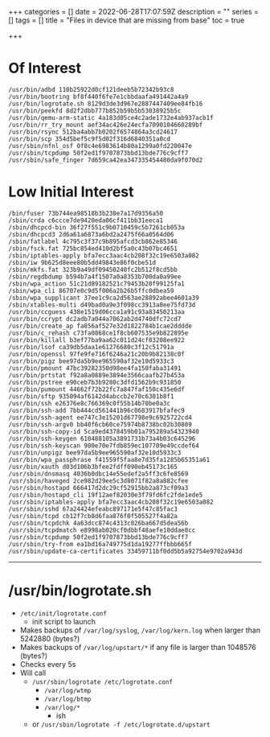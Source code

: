 +++
categories = []
date = 2022-06-28T17:07:59Z
description = ""
series = []
tags = []
title = "Files in device that are missing from base"
toc = true

+++
# Of Interest

    /usr/bin/adbd 110b25922d0cf121deeb5b72342b93c8
    /usr/bin/bootring bf8f440f6fe7e1cbbdaafa491442a4a9
    /usr/bin/logrotate.sh 8129d3de3d967e2887447409ee84fb16 
    /usr/bin/peekfd 8d2f2dbb777b852b59b5b53038925b5c
    /usr/bin/qemu-arm-static 4a183d05ce4c2ade1732e4ab937acb1f 
    /usr/bin/rr_try_mount aef34ac426e24ecfa7090104660289bf 
    /usr/bin/rsync 512ba4abb7b0202f6574864a3cd24617 
    /usr/bin/scp 354d5bef5c9f5d02f316d6840351a0cd 
    /usr/sbin/nfnl_osf 0f8c4e6983614b80a1299a0fd220047e 
    /usr/sbin/tcpdump 50f2ed1f9707873bbd13bde776c9cff7 
    /usr/sbin/safe_finger 7d659ca42ea347335454480da9f070d2 

# Low Initial Interest

    /bin/fuser 73b744ea98518b3b238e7a17d9356a50
    /sbin/crda c6ccce7de9420eda06cf411bb31eeca1 
    /sbin/dhcpcd-bin 36f27f551c9b0710459c5b7261cb053a
    /sbin/dhcpcd3 2d6a61a6873a6bd2a2475f66a0564d06
    /sbin/fatlabel 4c795c3f37c9b895afcd3cb862e85346
    /sbin/fsck.fat 725bc854ed410d2bf5a0c43b07bc4651
    /sbin/iptables-apply bfa7ecc3aac4cb208f32c19e6503a082
    /sbin/iw 9b625d8eee80b5dd49843e86f0cbe51d 
    /sbin/mkfs.fat 323b9a49df09450240fc2b512f8cd5bb
    /sbin/regdbdump b594b7a4f1507a0a8353b700da0a99ee
    /sbin/wpa_action 51c21d89182521c79453b20f99125fa1
    /sbin/wpa_cli 86707e0c9d5f006a2b26b5ffc0dbea59
    /sbin/wpa_supplicant 37ee1c9ca2d563ae28892abee4601a39
    /sbin/xtables-multi d49bad0a9e3f098cc3913a8ee75fd73d
    /usr/bin/ccguess 438e1519d06cca1a91c93a83450213aa
    /usr/bin/ccrypt dc2adb7a044a7062ab2d4740dfc72cd7
    /usr/bin/create_ap fa856af527e32d1822784b1cae2dddde
    /usr/bin/c_rehash c73fa0868ce1f8cb607535e9b822895e
    /usr/bin/killall b3ef77ba9aa62c011d24cf03208ee922
    /usr/bin/lsof ca39db5daa1e61276680c3f12c51791a
    /usr/bin/openssl 97fe9fe716f6246a21c20b9b82138c0f
    /usr/bin/pigz bee97da5b9ee965590af32e10d5933c3
    /usr/bin/pmount 47bc39282350d98ee4fa150faba31491 
    /usr/bin/prtstat f92a8a0889e3894e3566caafb27b453a 
    /usr/bin/pstree e90ceb7b3b9280c3dfd1562b9c931850 
    /usr/bin/pumount 44662f72b22fc7a847faf150c435e6df 
    /usr/bin/sftp 935094af6142d4abccb2e70c6301b8f1 
    /usr/bin/ssh e26376e8c766369c0f55b14b70be0a3c 
    /usr/bin/ssh-add 7bb444cd561441b96c0683917bfafec9 
    /usr/bin/ssh-agent ee747c3e15201d67798e9c6925722cd4 
    /usr/bin/ssh-argv0 bb40f6cb60ce75974b8738bc02b30809 
    /usr/bin/ssh-copy-id 5ca9ed4378459b01a795289a54323940 
    /usr/bin/ssh-keygen 610488105a3891731b73a4b03c645296 
    /usr/bin/ssh-keyscan 900e70e7fdb859ec107709e49ccdef64 
    /usr/bin/unpigz bee97da5b9ee965590af32e10d5933c3 
    /usr/bin/wpa_passphrase f41559f5faa8e7d35fa1285b65351a61 
    /usr/bin/xauth d03d106b3bfee2fdff090eb45173c165 
    /usr/sbin/dnsmasq 4036b0dbc14e55edef2a5ff3c6fe8569 
    /usr/sbin/haveged 2ce982d29ee5c3d8071f82a8a882cfee 
    /usr/sbin/hostapd 666417d2dc29cf52915bb2a873cf09a3 
    /usr/sbin/hostapd_cli 19f12aef82030e3f79fd6fc2fde1ede5 
    /usr/sbin/iptables-apply bfa7ecc3aac4cb208f32c19e6503a082 
    /usr/sbin/sshd 67a24424efeabc897171e5f47c85fac3 
    /usr/sbin/tcpd cb12f7cb8d6faa876f0f505527f4a82a 
    /usr/sbin/tcpdchk 4a63dcc874c4313c026ba667d5dea56b 
    /usr/sbin/tcpdmatch e8998ab020cf0dbbf48aefe10ddae8cc 
    /usr/sbin/tcpdump 50f2ed1f9707873bbd13bde776c9cff7 
    /usr/sbin/try-from ea1bd16a749775d1da19277ffbbb665f 
    /usr/sbin/update-ca-certificates 33459711bf0dd5b5a92754e9702a943d

***

# /usr/bin/logrotate.sh

* `/etc/init/logrotate.conf`
  * init script to launch
* Makes backups of `/var/log/syslog`, `/var/log/kern.log` when larger than 5242880 (bytes?)
* Makes backups of `/var/log/upstart/*` if any file is larger than 1048576 (bytes?)
* Checks every 5s
* Will call
  * `/usr/sbin/logrotate /etc/logrotate.conf`
    * `/var/log/wtmp`
    * `/var/log/btmp`
    * `/var/log/*`
      * ish
  * or `/usr/sbin/logrotate -f /etc/logrotate.d/upstart`